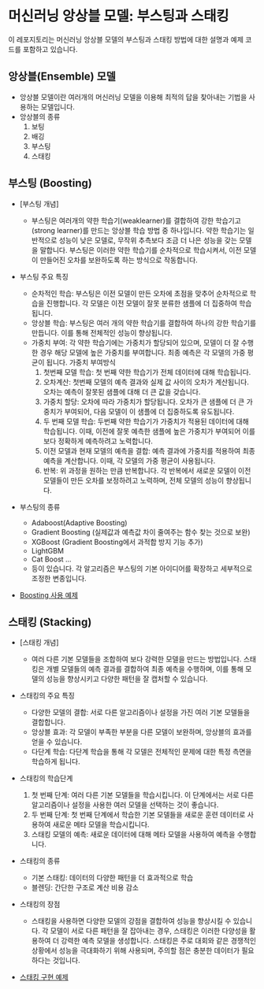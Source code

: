 # 머신러닝 앙상블 모델: 부스팅과 스태킹

이 레포지토리는 머신러닝 앙상블 모델의 부스팅과 스태킹 방법에 대한 설명과 예제 코드를 포함하고 있습니다.

## 앙상블(Ensemble) 모델
- 앙상블 모델이란 여러개의 머신러닝 모델을 이용해 최적의 답을 찾아내는 기법을 사용하는 모델입니다.
- 앙상블의 종류
  1. 보팅
  2. 배깅
  3. 부스팅
  4. 스태킹

## 부스팅 (Boosting)

- [부스팅 개념]
  - 부스팅은 여러개의 약한 학습기(weaklearner)를 결합하여 강한 학습기고(strong learner)를 만드는 앙상블 학습 방법 중 하나입니다. 약한 학습기는 일반적으로 성능이 낮은 모델로, 무작위 추측보다 조금 더 나은 성능을 갖는 모델을 말합니다. 부스팅은 이러한 약한 학습기를 순차적으로 학습시켜서, 이전 모델이 만들어진 오차를 보완하도록 하는 방식으로 작동합니다.

- 부스팅 주요 특징
  - 순차적인 학습: 부스팅은 이전 모델이 만든 오차에 초점을 맞추어 순차적으로 학습을 진행합니다.
    각 모델은 이전 모델이 잘못 분류한 샘플에 더 집중하여 학습됩니다.
  - 앙상블 학습: 부스팅은 여러 개의 약한 학습기를 결합하여 하나의 강한 학습기를 만듭니다. 이를 통해 전체적인 성능이 향상됩니다.
  - 가중치 부여: 각 약한 학습기에는 가중치가 할당되어 있으며, 모델이 더 잘 수행한 경우 해당 모델에 높은 가중치를 부여합니다. 최종 예측은 각 모델의 가중 평균이 됩니다.
    가중치 부여방식
      1. 첫번째 모델 학습: 첫 번째 약한 학습기가 전체 데이터에 대해 학습됩니다.
      2. 오차계산: 첫번째 모델의 예측 결과와 실제 값 사이의 오차가 계산됩니다. 오차는 예측이 잘못된 샘플에 대해 더 큰 값을 갖습니다.
      3. 가중치 할당: 오차에 따라 가중치가 할당됩니다. 오차가 큰 샘플에 더 큰 가중치가 부여되어, 다음 모델이 이 샘플에 더 집중하도록 유도됩니다.
      4. 두 번째 모델 학습: 두번째 약한 학습기가 가중치가 적용된 데이터에 대해 학습됩니다. 이때, 이전에 잘못 예측한 샘플에 높은 가중치가 부여되어 이를 보다 정확하게 예측하려고 노력합니다.
      5. 이전 모델과 현재 모델의 예측을 결합: 예측 결과에 가중치를 적용하여 최종 예측을 계산합니다. 이때, 각 모델의 가중 평균이 사용됩니다.
      6. 반복: 위 과정을 원하는 만큼 반복합니다. 각 반복에서 새로운 모델이 이전 모델들이 만든 오차를 보정하려고 노력하며, 전체 모델의 성능이 향상됩니다.
 
- 부스팅의 종류
  - Adaboost(Adaptive Boosting)
  - Gradient Boosting    (실제값과 예측값 차이 줄여주는 함수 찾는 것으로 보완)
  - XGBoost    (Gradient Boosting에서 과적합 방지 기능 추가)
  - LightGBM
  - Cat Boost ...
  - 등이 있습니다. 각 알고리즘은 부스팅의 기본 아이디어를 확장하고 세부적으로 조정한 변종입니다.
  
- [Boosting 사용 예제](boosting_stacking_example.ipynb)

## 스태킹 (Stacking)

- [스태킹 개념]
  - 여러 다른 기본 모델들을 조합하여 보다 강력한 모델을 만드는 방법입니다. 스태킹은 개별 모델들의 예측 결과를 결합하여 최종 예측을 수행하며, 이를 통해 모델의 성능을 향상시키고 다양한 패턴을 잘 캡처할 수 있습니다.
    
- 스태킹의 주요 특징
  - 다양한 모델의 결합: 서로 다른 알고리즘이나 설정을 가진 여러 기본 모델들을 결합합니다.
  - 앙상블 효과: 각 모델이 부족한 부분을 다른 모델이 보완하며, 앙상블의 효과를 얻을 수 있습니다.
  - 다단계 학습: 다단계 학습을 통해 각 모델은 전체적인 문제에 대한 특정 측면을 학습하게 됩니다.

- 스태킹의 학습단계
  1. 첫 번째 단계: 여러 다른 기본 모델들을 학습시킵니다. 이 단계에서는 서로 다른 알고리즘이나 설정을 사용한 여러 모델을 선택하는 것이 좋습니다.
  2. 두 번째 단계: 첫 번째 단계에서 학습한 기본 모델들을 새로운 훈련 데이터로 사용하여 새로운 메타 모델을 학습시킵니다.
  3. 스태킹 모델의 예측: 새로운 데이터에 대해 메타 모델을 사용하여 예측을 수행합니다.
 
- 스태킹의 종류
  - 기본 스태킹: 데이터의 다양한 패턴을 더 효과적으로 학습
  - 블렌딩: 간단한 구조로 계산 비용 감소
 
- 스태킹의 장점
  - 스태킹을 사용하면 다양한 모델의 강점을 결합하여 성능을 향상시킬 수 있습니다. 각 모델이 서로 다른 패턴을 잘 잡아내는 경우, 스태킹은 이러한 다양성을 활용하여 더 강력한 예측 모델을 생성합니다. 스태킹은 주로 대회와 같은 경쟁적인 상황에서 성능을 극대화하기 위해 사용되며, 주의할 점은 충분한 데이터가 필요하다는 것입니다.

- [스태킹 구현 예제](boosting_stacking_example.ipynb)

